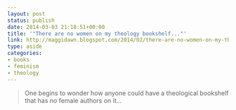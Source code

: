 ```yaml
---
layout: post
status: publish
date: 2014-03-03 21:18:51+00:00
title: '"There are no women on my theology bookshelf..."'
link: http://maggidawn.blogspot.com/2014/02/there-are-no-women-on-my-theology.html
type: aside
categories:
- books
- feminism
- theology
---
```


> 
  
> 
> One begins to wonder how anyone could have a theological bookshelf that has _no_ female authors on it...
> 
> 




